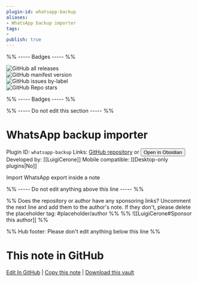 ```yaml
---
plugin-id: whatsapp-backup
aliases:
- WhatsApp backup importer
tags: 
- 
publish: true
---
```


%% ----- Badges ----- %%

![GitHub all releases](https://img.shields.io/github/downloads/LuigiCerone/obsidian-whatsapp-backup-importer/total?color=573E7A&logo=github&style=for-the-badge)   
![GitHub manifest version](https://img.shields.io/github/manifest-json/v/LuigiCerone/obsidian-whatsapp-backup-importer?color=573E7A&logo=github&style=for-the-badge)   
![GitHub issues by-label](https://img.shields.io/github/issues/LuigiCerone/obsidian-whatsapp-backup-importer/help%20wanted?color=573E7A&logo=github&style=for-the-badge)   
![GitHub Repo stars](https://img.shields.io/github/stars/LuigiCerone/obsidian-whatsapp-backup-importer?color=573E7A&logo=github&style=for-the-badge)

%% ----- Badges ----- %%

%% ----- Do not edit this section ----- %%

# WhatsApp backup importer

Plugin ID: `whatsapp-backup`
Links: [GitHub repository](https://github.com/LuigiCerone/obsidian-whatsapp-backup-importer) or [<button id=HH>Open in Obsidian</button>](obsidian://show-plugin?id=whatsapp-backup)
Developed by: [[LuigiCerone]]
Mobile compatible: [[Desktop-only plugins|No]]

Import WhatsApp export inside a note

%% ----- Do not edit anything above this line ----- %% 

%% Does the repository or author have any sponsoring links? Uncomment the next line and add them to the author's note. If they don't, please delete the placeholder tag: #placeholder/author %%
%% ![[LuigiCerone#Sponsor this author]] %%

%% Hub footer: Please don't edit anything below this line %%

# This note in GitHub

<span class="git-footer">[Edit In GitHub](https://github.dev/obsidian-community/obsidian-hub/blob/main/02%20-%20Community%20Expansions/02.05%20All%20Community%20Expansions/Plugins/whatsapp-backup.md "git-hub-edit-note") | [Copy this note](https://raw.githubusercontent.com/obsidian-community/obsidian-hub/main/02%20-%20Community%20Expansions/02.05%20All%20Community%20Expansions/Plugins/whatsapp-backup.md "git-hub-copy-note") | [Download this vault](https://github.com/obsidian-community/obsidian-hub/archive/refs/heads/main.zip "git-hub-download-vault") </span>
